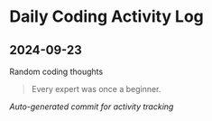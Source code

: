 # Daily Coding Activity Log

## 2024-09-23

Random coding thoughts

> Every expert was once a beginner.

*Auto-generated commit for activity tracking*
